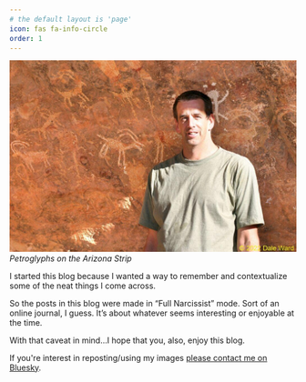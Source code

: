 ```yaml
---
# the default layout is 'page'
icon: fas fa-info-circle
order: 1
---
```


![me](images/C2CBBC65-409B-42EA-90F5-77E471B030EA-1024x683.jpeg)
*Petroglyphs on the Arizona Strip*


I started this blog because I wanted a way to remember and contextualize some of the neat things I come across.

So the posts in this blog were made in “Full Narcissist” mode. Sort of an online journal, I guess. It’s about whatever seems interesting or enjoyable at the time.

With that caveat in mind…I hope that you, also, enjoy this blog.

If you're interest in reposting/using my images <a href="https://bsky.app/profile/dale-ward.bsky.social" target="_blank">please contact me on Bluesky</a>.
